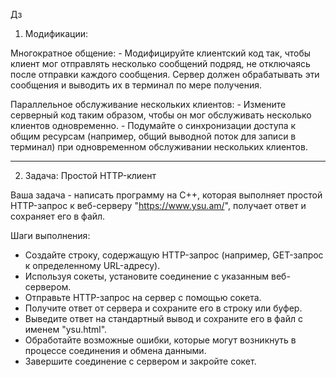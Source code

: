Дз

1. Модификации:

Многократное общение:
    - Модифицируйте клиентский код так, чтобы клиент мог отправлять несколько сообщений подряд, не отключаясь после отправки каждого сообщения. Сервер должен обрабатывать эти сообщения и выводить их в терминал по мере получения.

Параллельное обслуживание нескольких клиентов:
    - Измените серверный код таким образом, чтобы он мог обслуживать несколько клиентов одновременно.
    - Подумайте о синхронизации доступа к общим ресурсам (например, общий выводной поток для записи в терминал) при одновременном обслуживании нескольких клиентов.

-------------------

2. Задача: Простой HTTP-клиент

Ваша задача - написать программу на C++, которая выполняет простой HTTP-запрос к веб-серверу "https://www.ysu.am/", получает ответ и сохраняет его в файл.

Шаги выполнения:
 - Создайте строку, содержащую HTTP-запрос (например, GET-запрос к определенному URL-адресу).
 - Используя сокеты, установите соединение с указанным веб-сервером.
 - Отправьте HTTP-запрос на сервер с помощью сокета.
 - Получите ответ от сервера и сохраните его в строку или буфер.
 - Выведите ответ на стандартный вывод и сохраните его в файл с именем "ysu.html".
 - Обработайте возможные ошибки, которые могут возникнуть в процессе соединения и обмена данными.
 - Завершите соединение с сервером и закройте сокет.

